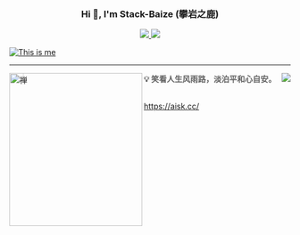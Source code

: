 <h3 align="center">Hi 👋, I'm Stack-Baize (攀岩之鹿) </h3>
<p align="center">
  <a title="Github Total Stars" target="_blank" href="https://github.com/Stack-Baize">
    <img src="https://img.shields.io/github/stars/blinkfox.svg?logo=star&label=Total%20Stars&color=success" />
  </a>
  <a title="Github Followers" target="_blank" href="https://github.com/Stack-Baize">
    <img src="https://img.shields.io/badge/dynamic/json?label=GitHub&suffix=%20followers&query=%24.data.totalSubs&url=https%3A%2F%2Fapi.spencerwoo.com%2Fsubstats%2F%3Fsource%3Dgithub%26queryKey%3Dblinkfox&color=blue&logo=github&longCache=true" />
  </a>
  
</p>

[![This is me](https://readme-typing-svg.herokuapp.com?size=23&color=15485F&center=true&vCenter=true&width=1400&lines=%F0%9F%92%A1+%E7%8E%B0%E5%AE%9E%E7%9A%84%E6%8A%BD%E8%B1%A1%E6%98%AF%E8%AF%AD%E8%A8%80%EF%BC%8C%E8%AF%AD%E8%A8%80%E7%9A%84%E6%8A%BD%E8%B1%A1%E6%98%AF%E7%A8%8B%E5%BA%8F%EF%BC%8C%E7%A8%8B%E5%BA%8F%E7%9A%84%E6%8A%BD%E8%B1%A1%E6%98%AF%E6%95%B0%E7%90%86%E9%80%BB%E8%BE%91%EF%BC%8C%E6%95%B0%E7%90%86%E9%80%BB%E8%BE%91%E7%9A%84%E6%8A%BD%E8%B1%A1%E6%98%AF%E8%B6%85%E8%B6%8A%E8%AE%A4%E7%9F%A5%E7%9A%84%E7%9C%9F%E7%90%86%E3%80%82)](https://git.io/typing-svg)
    
---
<img align="left" src="https://github.com/Stack-Baize/Stack-Baize/blob/main/zen-logo.png" alt="禅" width="238px" height="275px" />
<img align="right" src="https://github-readme-stats.vercel.app/api?username=Stack-Baize&show_icons=true&icon_color=CE1D2D&text_color=718096&bg_color=ffffff&hide_title=true" />

> **💡 笑看人生风雨路，淡泊平和心自安。**

<br />
<a title="My Blog Site" target="_blank" href="https://aisk.cc/">https://aisk.cc/
  </a>
